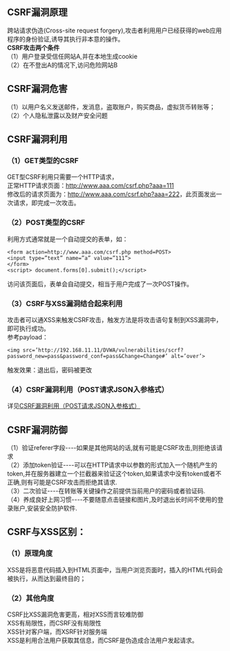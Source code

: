 ## CSRF漏洞原理
跨站请求伪造(Cross-site request forgery),攻击者利用用户已经获得的web应用程序的身份验证,诱导其执行非本意的操作。</br>
**CSRF攻击两个条件**</br>
（1）用户登录受信任网站A,并在本地生成cookie</br>
（2）在不登出A的情况下,访问危险网站B

## CSRF漏洞危害
（1）以用户名义发送邮件，发消息，盗取账户，购买商品，虚拟货币转账等；</br>
（2）个人隐私泄露以及财产安全问题

## CSRF漏洞利用
### （1）GET类型的CSRF
GET型CSRF利用只需要一个HTTP请求，</br>
正常HTTP请求页面：http://www.aaa.com/csrf.php?aaa=111<span></span></br>
修改后的请求页面为：http://www.aaa.com/csrf.php?aaa=222<span></span>，此页面发出一次请求，即完成一次攻击。

### （2）POST类型的CSRF
利用方式通常就是一个自动提交的表单，如：
```
<form action=http://www.aaa.com/csrf.php method=POST>
<input type=”text” name=”a” value=”111”>
</form>
<script> document.forms[0].submit();</script>
```
访问该页面后，表单会自动提交，相当于用户完成了一次POST操作。

### （3）CSRF与XSS漏洞结合起来利用
攻击者可以通XSS来触发CSRF攻击，触发方法是将攻击语句复制到XSS漏洞中，即可执行成功。</br>
参考payload：
```
<img src=’http://192.168.11.11/DVWA/vulnerabilities/scrf?password_new=pass&password_conf=pass&Change=Change#’ alt=’over’>
```
触发效果：退出后，密码被更改

### （4）CSRF漏洞利用（POST请求JSON入参格式）
详见[CSRF漏洞利用（POST请求JSON入参格式）](https://github.com/n4ttt/Sec-Note/blob/main/Vulnerabilities/CSRF%E6%BC%8F%E6%B4%9E%E5%88%A9%E7%94%A8%EF%BC%88POST%E8%AF%B7%E6%B1%82JSON%E5%85%A5%E5%8F%82%E6%A0%BC%E5%BC%8F%EF%BC%89.md)

## CSRF漏洞防御
（1）验证referer字段----如果是其他网站的话,就有可能是CSRF攻击,则拒绝该请求</br>
（2）添加token验证----可以在HTTP请求中以参数的形式加入一个随机产生的token,并在服务器建立一个拦截器来验证这个token,如果请求中没有token或者不正确,则有可能是CSRF攻击而拒绝其请求.</br>
（3）二次验证----在转账等关键操作之前提供当前用户的密码或者验证码.</br>
（4）养成良好上网习惯----不要随意点击链接和图片,及时退出长时间不使用的登录账户,安装安全防护软件.

## CSRF与XSS区别：
### （1）原理角度
XSS是将恶意代码插入到HTML页面中，当用户浏览页面时，插入的HTML代码会被执行，从而达到最终目的；

### （2）其他角度
CSRF比XSS漏洞危害更高，相对XSS而言较难防御</br>
XSS有局限性，而CSRF没有局限性</br>
XSS针对客户端，而XSRF针对服务端</br>
XSS是利用合法用户获取其信息，而CSRF是伪造成合法用户发起请求。
